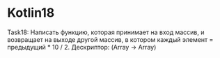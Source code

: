 # Kotlin18
Task18: Написать функцию, которая принимает на вход массив, и возвращает на выходе другой массив,
в котором каждый элемент = предыдущий * 10 / 2. Дескриптор: (Array<Int> -> Array<Int>)
